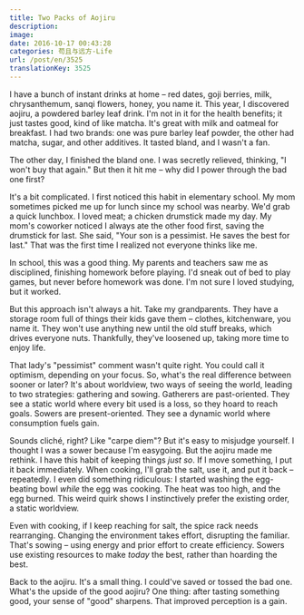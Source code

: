```yaml
---
title: Two Packs of Aojiru
description: 
image: 
date: 2016-10-17 00:43:28
categories: 苟且与远方-Life
url: /post/en/3525
translationKey: 3525
---
```


I have a bunch of instant drinks at home – red dates, goji berries, milk, chrysanthemum, sanqi flowers, honey, you name it. This year, I discovered aojiru, a powdered barley leaf drink. I'm not in it for the health benefits; it just tastes good, kind of like matcha. It's great with milk and oatmeal for breakfast. I had two brands: one was pure barley leaf powder, the other had matcha, sugar, and other additives. It tasted bland, and I wasn't a fan.

The other day, I finished the bland one. I was secretly relieved, thinking, "I won't buy that again." But then it hit me – why did I power through the bad one first?

It's a bit complicated. I first noticed this habit in elementary school. My mom sometimes picked me up for lunch since my school was nearby. We'd grab a quick lunchbox. I loved meat; a chicken drumstick made my day. My mom's coworker noticed I always ate the other food first, saving the drumstick for last. She said, "Your son is a pessimist. He saves the best for last." That was the first time I realized not everyone thinks like me.

In school, this was a good thing. My parents and teachers saw me as disciplined, finishing homework before playing. I'd sneak out of bed to play games, but never before homework was done. I'm not sure I loved studying, but it worked.

But this approach isn't always a hit. Take my grandparents. They have a storage room full of things their kids gave them – clothes, kitchenware, you name it. They won't use anything new until the old stuff breaks, which drives everyone nuts. Thankfully, they've loosened up, taking more time to enjoy life.

That lady's "pessimist" comment wasn't quite right. You could call it optimism, depending on your focus. So, what's the real difference between sooner or later? It's about worldview, two ways of seeing the world, leading to two strategies: gathering and sowing. Gatherers are past-oriented. They see a static world where every bit used is a loss, so they hoard to reach goals. Sowers are present-oriented. They see a dynamic world where consumption fuels gain.

Sounds cliché, right? Like "carpe diem"? But it's easy to misjudge yourself. I thought I was a sower because I'm easygoing. But the aojiru made me rethink. I have this habit of keeping things *just so*. If I move something, I put it back immediately. When cooking, I'll grab the salt, use it, and put it back – repeatedly. I even did something ridiculous: I started washing the egg-beating bowl *while* the egg was cooking. The heat was too high, and the egg burned. This weird quirk shows I instinctively prefer the existing order, a static worldview.

Even with cooking, if I keep reaching for salt, the spice rack needs rearranging. Changing the environment takes effort, disrupting the familiar. That's sowing – using energy and prior effort to create efficiency. Sowers use existing resources to make *today* the best, rather than hoarding the best.

Back to the aojiru. It's a small thing. I could've saved or tossed the bad one. What's the upside of the good aojiru? One thing: after tasting something good, your sense of "good" sharpens. That improved perception is a gain.